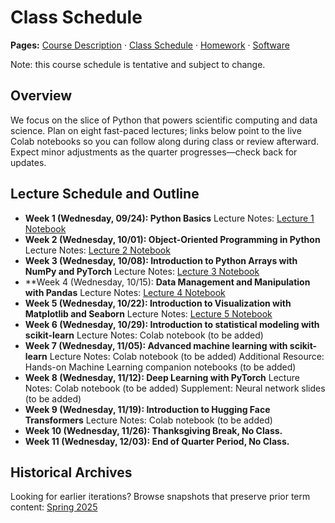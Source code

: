 # Class Schedule

**Pages:** [Course Description](index.md) · [Class Schedule](schedule.md) · [Homework](homework.md) · [Software](software.md)

Note: this course schedule is tentative and subject to change.

## Overview
We focus on the slice of Python that powers scientific computing and data science. Plan on eight fast-paced lectures; links below point to the live Colab notebooks so you can follow along during class or review afterward. Expect minor adjustments as the quarter progresses—check back for updates.

## Lecture Schedule and Outline
- **Week 1 (Wednesday, 09/24): Python Basics**
  Lecture Notes: [Lecture 1 Notebook](https://github.com/TianyuDu/CME193-Autumn-2025/blob/main/notebooks/Lecture_1_Python_Basics.ipynb)
- **Week 2 (Wednesday, 10/01): Object-Oriented Programming in Python**
  Lecture Notes: [Lecture 2 Notebook](https://github.com/TianyuDu/CME193-Autumn-2025/blob/main/notebooks/Lecture_2_Intro_to_OOP.ipynb)
- **Week 3 (Wednesday, 10/08): Introduction to Python Arrays with NumPy and PyTorch**
  Lecture Notes: [Lecture 3 Notebook](https://github.com/TianyuDu/CME193-Autumn-2025/blob/main/notebooks/Lecture_3_Array_and_Tensor_Operations.ipynb)
- **Week 4 (Wednesday, 10/15): **Data Management and Manipulation with Pandas**
  Lecture Notes: [Lecture 4 Notebook](https://github.com/TianyuDu/CME193-Autumn-2025/blob/main/notebooks/Lecture_4_Data_Management_with_Pandas.ipynb)
- **Week 5 (Wednesday, 10/22): Introduction to Visualization with Matplotlib and Seaborn**
  Lecture Notes: [Lecture 5 Notebook](https://github.com/TianyuDu/CME193-Autumn-2025/blob/main/notebooks/Lecture_5_Data_Visualization.ipynb)
- **Week 6 (Wednesday, 10/29): Introduction to statistical modeling with scikit-learn**
  Lecture Notes: Colab notebook (to be added)
- **Week 7 (Wednesday, 11/05): Advanced machine learning with scikit-learn**
  Lecture Notes: Colab notebook (to be added)
  Additional Resource: Hands-on Machine Learning companion notebooks (to be added)
- **Week 8 (Wednesday, 11/12): Deep Learning with PyTorch**
  Lecture Notes: Colab notebook (to be added)
  Supplement: Neural network slides (to be added)
- **Week 9 (Wednesday, 11/19): Introduction to Hugging Face Transformers**
  Lecture Notes: Colab notebook (to be added)
- **Week 10 (Wednesday, 11/26): Thanksgiving Break, No Class.**
- **Week 11 (Wednesday, 12/03): End of Quarter Period, No Class.**

## Historical Archives
Looking for earlier iterations? Browse snapshots that preserve prior term content: [Spring 2025](https://web.stanford.edu/class/cme193/index.html)
